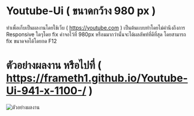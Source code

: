 # Youtube-Ui ( ขนาดกว้าง 980 px )
ทำเพื่อเก็บเป็นผลงานโดยใช้เว็บ ( https://youtube.com ) เป็นต้นเเบบทำโดยไม่คำนึงถึงการ Responsive ใดๆโดย fix ค่าจอไว้ที่ 980px หรือมมากว่านั้นจะได้ผลลัพท์ที่ดีที่สุด
โดยสามารถ fix ขนาดจอได้โดยกด F12
# ตัวอย่างผลงาน หรือไปที่         ( https://frameth1.github.io/Youtube-Ui-941-x-1100-/ )
![ตัวอย่างผลงาน](https://github.com/FrameTH1/Youtube-Ui-941-x-1100-/blob/main/Example.png)
